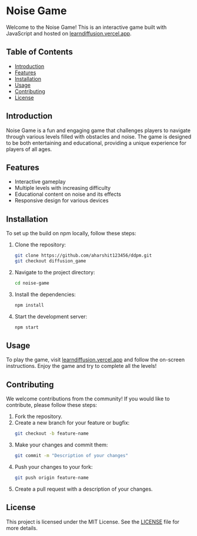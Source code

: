 # Noise Game

Welcome to the Noise Game! This is an interactive game built with JavaScript and hosted on [learndiffusion.vercel.app](https://learndiffusion.vercel.app).

## Table of Contents

- [Introduction](#introduction)
- [Features](#features)
- [Installation](#installation)
- [Usage](#usage)
- [Contributing](#contributing)
- [License](#license)


## Introduction

Noise Game is a fun and engaging game that challenges players to navigate through various levels filled with obstacles and noise. The game is designed to be both entertaining and educational, providing a unique experience for players of all ages.

## Features

- Interactive gameplay
- Multiple levels with increasing difficulty
- Educational content on noise and its effects
- Responsive design for various devices

## Installation

To set up the build on npm locally, follow these steps:

1. Clone the repository:
    ```bash
    git clone https://github.com/aharshit123456/ddpm.git
    git checkout diffusion_game
    ```
2. Navigate to the project directory:
    ```bash
    cd noise-game
    ```
3. Install the dependencies:
    ```bash
    npm install
    ```
4. Start the development server:
    ```bash
    npm start
    ```

## Usage

To play the game, visit [learndiffusion.vercel.app](https://learndiffusion.vercel.app) and follow the on-screen instructions. Enjoy the game and try to complete all the levels!

## Contributing

We welcome contributions from the community! If you would like to contribute, please follow these steps:

1. Fork the repository.
2. Create a new branch for your feature or bugfix:
    ```bash
    git checkout -b feature-name
    ```
3. Make your changes and commit them:
    ```bash
    git commit -m "Description of your changes"
    ```
4. Push your changes to your fork:
    ```bash
    git push origin feature-name
    ```
5. Create a pull request with a description of your changes.

## License

This project is licensed under the MIT License. See the [LICENSE](LICENSE) file for more details.
